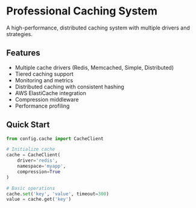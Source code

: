 # Professional Caching System

A high-performance, distributed caching system with multiple drivers and strategies.

## Features

- Multiple cache drivers (Redis, Memcached, Simple, Distributed)
- Tiered caching support
- Monitoring and metrics
- Distributed caching with consistent hashing
- AWS ElastiCache integration
- Compression middleware
- Performance profiling

## Quick Start

```python
from config.cache import CacheClient

# Initialize cache
cache = CacheClient(
    driver='redis',
    namespace='myapp',
    compression=True
)

# Basic operations
cache.set('key', 'value', timeout=300)
value = cache.get('key')